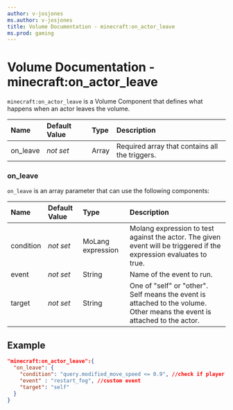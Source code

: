 ```yaml
---
author: v-josjones
ms.author: v-josjones
title: Volume Documentation - minecraft:on_actor_leave
ms.prod: gaming
---
```


# Volume Documentation -  minecraft:on_actor_leave

`minecraft:on_actor_leave` is a Volume Component that defines what happens when an actor leaves the volume.

| Name| Default Value| Type| Description |
|:----------|:----------|:----------|:----------|
|on_leave |*not set* |Array | Required array that contains all the triggers.|

### on_leave

`on_leave` is an array parameter that can use the following components:

| Name| Default Value| Type| Description |
|:----------|:----------|:----------|:----------|
| condition| *not set*| MoLang expression| Molang expression to test against the actor. The given event will be triggered if the expression evaluates to true.|
| event| *not set*| String| Name of the event to run.|
| target| *not set* | String| One of "self" or "other". Self means the event is attached to the volume. Other means the event is attached to the actor.|

## Example

```json
"minecraft:on_actor_leave":{
  "on_leave": {
    "condition": "query.modified_move_speed <= 0.9", //check if player is not sprinting
    "event" : "restart_fog", //custom event
    "target": "self"
  }
}
```
